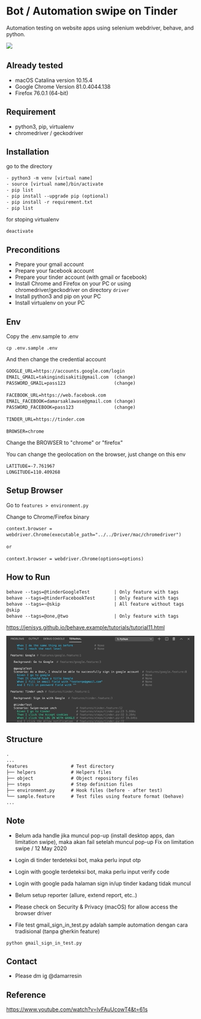 # Bot / Automation swipe on Tinder
Automation testing on website apps using selenium webdriver, behave, and python.

<img src="docs/img/swipe_unch.gif" width="500"/>

## Already tested
- macOS Catalina version 10.15.4
- Google Chrome Version 81.0.4044.138
- Firefox 76.0.1 (64-bit)

## Requirement
- python3, pip, virtualenv
- chromedriver / geckodriver

## Installation
go to the directory
```
- python3 -m venv [virtual name]
- source [virtual name]/bin/activate
- pip list
- pip install --upgrade pip (optional)
- pip install -r requirement.txt
- pip list
```

for stoping virtualenv
```
deactivate
```

## Preconditions
- Prepare your gmail account
- Prepare your facebook account
- Prepare your tinder account (with gmail or facebook)
- Install Chrome and Firefox on your PC or using chromedriver/geckodriver on directory `driver`
- Install python3 and pip on your PC
- Install virtualenv on your PC

## Env
Copy the .env.sample to .env
```
cp .env.sample .env
```

And then change the credential account
```
GOOGLE_URL=https://accounts.google.com/login
EMAIL_GMAIL=takingindisakiti@gmail.com  (change)
PASSWORD_GMAIL=pass123                  (change)

FACEBOOK_URL=https://web.facebook.com
EMAIL_FACEBOOK=damarsaklawase@gmail.com (change)
PASSWORD_FACEBOOK=pass123               (change)

TINDER_URL=https://tinder.com

BROWSER=chrome
```

Change the BROWSER to "chrome" or "firefox"

You can change the geolocation on the browser, just change on this env

```
LATITUDE=-7.761967
LONGITUDE=110.409268
```

## Setup Browser
Go to `features > environment.py`

Change to Chrome/Firefox binary
```
context.browser = webdriver.Chrome(executable_path="../../Driver/mac/chromedriver")

or

context.browser = webdriver.Chrome(options=options)
```

## How to Run
```
behave --tags=@tinderGoogleTest         | Only feature with tags
behave --tags=@tinderFacebookTest       | Only feature with tags
behave --tags=~@skip                    | All feature without tags @skip
behave --tags=@one,@two                 | Only feature with tags
```
https://jenisys.github.io/behave.example/tutorials/tutorial11.html

<img src="docs/img/cli_behave.gif" width="500"/>

## Structure
    .
    ...
    features                # Test directory
    ├── helpers             # Helpers files
    ├── object              # Object repository files
    ├── steps               # Step definition files
    ├── environment.py      # Hook files (before - after test)
    └── sample.feature      # Test files using feature format (behave)
    ...

## Note
- Belum ada handle jika muncul pop-up (install desktop apps, dan limitation swipe), maka akan fail setelah muncul pop-up
Fix on limitation swipe / 12 May 2020

- Login di tinder terdeteksi bot, maka perlu input otp
- Login with google terdeteksi bot, maka perlu input verify code
- Login with google pada halaman sign in/up tinder kadang tidak muncul
- Belum setup reporter (allure, extend report, etc..)
- Please check on Security & Privacy (macOS) for allow access the browser driver
- File test gmail_sign_in_test.py adalah sample automation dengan cara tradisional (tanpa gherkin feature)

```
python gmail_sign_in_test.py
```

## Contact
- Please dm ig @damarresin

## Reference
https://www.youtube.com/watch?v=lvFAuUcowT4&t=61s

